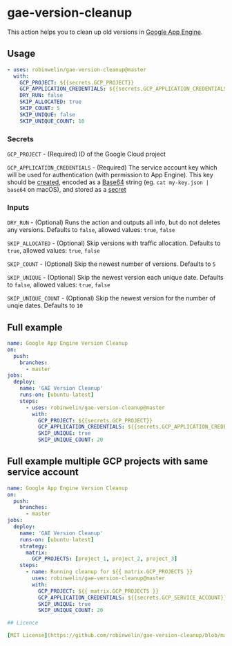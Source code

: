 # gae-version-cleanup

This action helps you to clean up old versions in [Google App Engine](https://cloud.google.com/appengine/).

## Usage

```yaml
- uses: robinwelin/gae-version-cleanup@master
  with:
    GCP_PROJECT: ${{secrets.GCP_PROJECT}}
    GCP_APPLICATION_CREDENTIALS: ${{secrets.GCP_APPLICATION_CREDENTIALS}}
    DRY_RUN: false
    SKIP_ALLOCATED: true
    SKIP_COUNT: 5
    SKIP_UNIQUE: false
    SKIP_UNIQUE_COUNT: 10
```

### Secrets

`GCP_PROJECT` - (Required) ID of the Google Cloud project

`GCP_APPLICATION_CREDENTIALS` - (Required) The service account key which will be used for authentication (with permission to App Engine). This key should be [created](https://cloud.google.com/iam/docs/creating-managing-service-account-keys), encoded as a [Base64](https://en.wikipedia.org/wiki/Base64) string (eg. `cat my-key.json | base64` on macOS), and stored as a [secret](https://help.github.com/en/actions/automating-your-workflow-with-github-actions/creating-and-using-encrypted-secrets)

### Inputs

`DRY_RUN` - (Optional) Runs the action and outputs all info, but do not deletes any versions. Defaults to `false`, allowed values: `true`, `false`

`SKIP_ALLOCATED` - (Optional) Skip versions with traffic allocation. Defaults to `true`, allowed values: `true`, `false`

`SKIP_COUNT` - (Optional) Skip the newest number of versions. Defaults to `5`

`SKIP_UNIQUE` - (Optional) Skip the newest version each unique date. Defaults to `false`, allowed values: `true`, `false`

`SKIP_UNIQUE_COUNT` - (Optional) Skip the newest version for the number of unqie dates. Defaults to `10`

## Full example

```yaml
name: Google App Engine Version Cleanup
on:
  push:
    branches:
      - master
jobs:
  deploy:
    name: 'GAE Version Cleanup'
    runs-on: [ubuntu-latest]
    steps:
      - uses: robinwelin/gae-version-cleanup@master
        with:
          GCP_PROJECT: ${{secrets.GCP_PROJECT}}
          GCP_APPLICATION_CREDENTIALS: ${{secrets.GCP_APPLICATION_CREDENTIALS}}
          SKIP_UNIQUE: true
          SKIP_UNIQUE_COUNT: 20
```

## Full example multiple GCP projects with same service account

```yaml
name: Google App Engine Version Cleanup
on:
  push:
    branches:
      - master
jobs:
  deploy:
    name: 'GAE Version Cleanup'
    runs-on: [ubuntu-latest]
    strategy:
      matrix:
        GCP_PROJECTS: [project_1, project_2, project_3]
    steps:
      - name: Running cleanup for ${{ matrix.GCP_PROJECTS }}
        uses: robinwelin/gae-version-cleanup@master
        with:
          GCP_PROJECT: ${{ matrix.GCP_PROJECTS }}
          GCP_APPLICATION_CREDENTIALS: ${{secrets.GCP_SERVICE_ACCOUNT}}
          SKIP_UNIQUE: true
          SKIP_UNIQUE_COUNT: 20

## Licence

[MIT License](https://github.com/robinwelin/gae-version-cleanup/blob/master/LICENSE)
